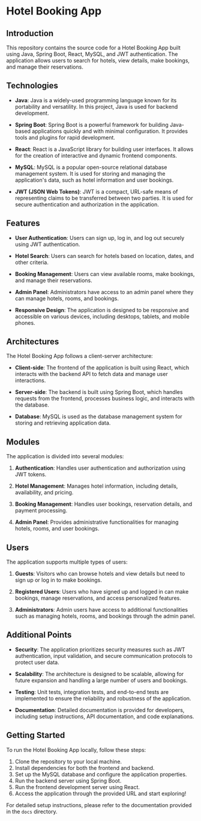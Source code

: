 # Hotel Booking App 

## Introduction
This repository contains the source code for a Hotel Booking App built using Java, Spring Boot, React, MySQL, and JWT authentication. The application allows users to search for hotels, view details, make bookings, and manage their reservations.

## Technologies

- **Java**: Java is a widely-used programming language known for its portability and versatility. In this project, Java is used for backend development.
  
- **Spring Boot**: Spring Boot is a powerful framework for building Java-based applications quickly and with minimal configuration. It provides tools and plugins for rapid development.

- **React**: React is a JavaScript library for building user interfaces. It allows for the creation of interactive and dynamic frontend components.

- **MySQL**: MySQL is a popular open-source relational database management system. It is used for storing and managing the application's data, such as hotel information and user bookings.

- **JWT (JSON Web Tokens)**: JWT is a compact, URL-safe means of representing claims to be transferred between two parties. It is used for secure authentication and authorization in the application.

## Features

- **User Authentication**: Users can sign up, log in, and log out securely using JWT authentication.

- **Hotel Search**: Users can search for hotels based on location, dates, and other criteria.

- **Booking Management**: Users can view available rooms, make bookings, and manage their reservations.

- **Admin Panel**: Administrators have access to an admin panel where they can manage hotels, rooms, and bookings.

- **Responsive Design**: The application is designed to be responsive and accessible on various devices, including desktops, tablets, and mobile phones.

## Architectures

The Hotel Booking App follows a client-server architecture:

- **Client-side**: The frontend of the application is built using React, which interacts with the backend API to fetch data and manage user interactions.

- **Server-side**: The backend is built using Spring Boot, which handles requests from the frontend, processes business logic, and interacts with the database.

- **Database**: MySQL is used as the database management system for storing and retrieving application data.

## Modules

The application is divided into several modules:

1. **Authentication**: Handles user authentication and authorization using JWT tokens.

2. **Hotel Management**: Manages hotel information, including details, availability, and pricing.

3. **Booking Management**: Handles user bookings, reservation details, and payment processing.

4. **Admin Panel**: Provides administrative functionalities for managing hotels, rooms, and user bookings.

## Users

The application supports multiple types of users:

1. **Guests**: Visitors who can browse hotels and view details but need to sign up or log in to make bookings.

2. **Registered Users**: Users who have signed up and logged in can make bookings, manage reservations, and access personalized features.

3. **Administrators**: Admin users have access to additional functionalities such as managing hotels, rooms, and bookings through the admin panel.

## Additional Points

- **Security**: The application prioritizes security measures such as JWT authentication, input validation, and secure communication protocols to protect user data.

- **Scalability**: The architecture is designed to be scalable, allowing for future expansion and handling a large number of users and bookings.

- **Testing**: Unit tests, integration tests, and end-to-end tests are implemented to ensure the reliability and robustness of the application.

- **Documentation**: Detailed documentation is provided for developers, including setup instructions, API documentation, and code explanations.

## Getting Started

To run the Hotel Booking App locally, follow these steps:

1. Clone the repository to your local machine.
2. Install dependencies for both the frontend and backend.
3. Set up the MySQL database and configure the application properties.
4. Run the backend server using Spring Boot.
5. Run the frontend development server using React.
6. Access the application through the provided URL and start exploring!

For detailed setup instructions, please refer to the documentation provided in the `docs` directory.

